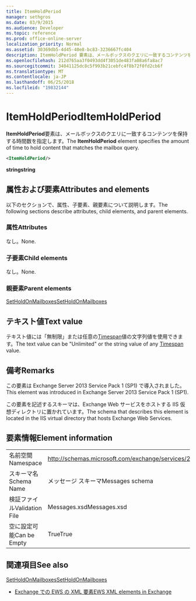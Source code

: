 ```yaml
---
title: ItemHoldPeriod
manager: sethgros
ms.date: 03/9/2015
ms.audience: Developer
ms.topic: reference
ms.prod: office-online-server
localization_priority: Normal
ms.assetid: 30369db5-4d45-40e8-bc83-3236667fc404
description: ItemHoldPeriod 要素は、メールボックスのクエリに一致するコンテンツを保持する時間数を指定します。
ms.openlocfilehash: 212d765aa3f0493dd4f3051de483fa08a6fa8ac7
ms.sourcegitcommit: 34041125dc8c5f993b21cebfc4f8b72f0fd2cb6f
ms.translationtype: MT
ms.contentlocale: ja-JP
ms.lasthandoff: 06/25/2018
ms.locfileid: "19832144"
---
```

# <a name="itemholdperiod"></a><span data-ttu-id="715bc-103">ItemHoldPeriod</span><span class="sxs-lookup"><span data-stu-id="715bc-103">ItemHoldPeriod</span></span>

<span data-ttu-id="715bc-104">**ItemHoldPeriod**要素は、メールボックスのクエリに一致するコンテンツを保持する時間数を指定します。</span><span class="sxs-lookup"><span data-stu-id="715bc-104">The **ItemHoldPeriod** element specifies the amount of time to hold content that matches the mailbox query.</span></span> 
  
```XML
<ItemHoldPeriod/>
```

 <span data-ttu-id="715bc-105">**string**</span><span class="sxs-lookup"><span data-stu-id="715bc-105">**string**</span></span>
## <a name="attributes-and-elements"></a><span data-ttu-id="715bc-106">属性および要素</span><span class="sxs-lookup"><span data-stu-id="715bc-106">Attributes and elements</span></span>

<span data-ttu-id="715bc-107">以下のセクションで、属性、子要素、親要素について説明します。</span><span class="sxs-lookup"><span data-stu-id="715bc-107">The following sections describe attributes, child elements, and parent elements.</span></span>
  
### <a name="attributes"></a><span data-ttu-id="715bc-108">属性</span><span class="sxs-lookup"><span data-stu-id="715bc-108">Attributes</span></span>

<span data-ttu-id="715bc-109">なし。</span><span class="sxs-lookup"><span data-stu-id="715bc-109">None.</span></span>
  
### <a name="child-elements"></a><span data-ttu-id="715bc-110">子要素</span><span class="sxs-lookup"><span data-stu-id="715bc-110">Child elements</span></span>

<span data-ttu-id="715bc-111">なし。</span><span class="sxs-lookup"><span data-stu-id="715bc-111">None.</span></span>
  
### <a name="parent-elements"></a><span data-ttu-id="715bc-112">親要素</span><span class="sxs-lookup"><span data-stu-id="715bc-112">Parent elements</span></span>

[<span data-ttu-id="715bc-113">SetHoldOnMailboxes</span><span class="sxs-lookup"><span data-stu-id="715bc-113">SetHoldOnMailboxes</span></span>](setholdonmailboxes.md)
  
## <a name="text-value"></a><span data-ttu-id="715bc-114">テキスト値</span><span class="sxs-lookup"><span data-stu-id="715bc-114">Text value</span></span>

<span data-ttu-id="715bc-115">テキスト値には「無制限」または任意の[Timespan](http://msdn.microsoft.com/en-us/library/1ecy8h51%28v=vs.110%29.aspx)値の文字列値を使用できます。</span><span class="sxs-lookup"><span data-stu-id="715bc-115">The text value can be "Unlimited" or the string value of any [Timespan](http://msdn.microsoft.com/en-us/library/1ecy8h51%28v=vs.110%29.aspx) value.</span></span> 
  
## <a name="remarks"></a><span data-ttu-id="715bc-116">備考</span><span class="sxs-lookup"><span data-stu-id="715bc-116">Remarks</span></span>

<span data-ttu-id="715bc-117">この要素は Exchange Server 2013 Service Pack 1 (SP1) で導入されました。</span><span class="sxs-lookup"><span data-stu-id="715bc-117">This element was introduced in Exchange Server 2013 Service Pack 1 (SP1).</span></span>
  
<span data-ttu-id="715bc-118">この要素を記述するスキーマは、Exchange Web サービスをホストする IIS 仮想ディレクトリに置かれています。</span><span class="sxs-lookup"><span data-stu-id="715bc-118">The schema that describes this element is located in the IIS virtual directory that hosts Exchange Web Services.</span></span>
  
## <a name="element-information"></a><span data-ttu-id="715bc-119">要素情報</span><span class="sxs-lookup"><span data-stu-id="715bc-119">Element information</span></span>

|||
|:-----|:-----|
|<span data-ttu-id="715bc-120">名前空間</span><span class="sxs-lookup"><span data-stu-id="715bc-120">Namespace</span></span>  <br/> |http://schemas.microsoft.com/exchange/services/2006/messages  <br/> |
|<span data-ttu-id="715bc-121">スキーマ名</span><span class="sxs-lookup"><span data-stu-id="715bc-121">Schema Name</span></span>  <br/> |<span data-ttu-id="715bc-122">メッセージ スキーマ</span><span class="sxs-lookup"><span data-stu-id="715bc-122">Messages schema</span></span>  <br/> |
|<span data-ttu-id="715bc-123">検証ファイル</span><span class="sxs-lookup"><span data-stu-id="715bc-123">Validation File</span></span>  <br/> |<span data-ttu-id="715bc-124">Messages.xsd</span><span class="sxs-lookup"><span data-stu-id="715bc-124">Messages.xsd</span></span>  <br/> |
|<span data-ttu-id="715bc-125">空に設定可能</span><span class="sxs-lookup"><span data-stu-id="715bc-125">Can be Empty</span></span>  <br/> |<span data-ttu-id="715bc-126">True</span><span class="sxs-lookup"><span data-stu-id="715bc-126">True</span></span>  <br/> |
   
## <a name="see-also"></a><span data-ttu-id="715bc-127">関連項目</span><span class="sxs-lookup"><span data-stu-id="715bc-127">See also</span></span>



[<span data-ttu-id="715bc-128">SetHoldOnMailboxes</span><span class="sxs-lookup"><span data-stu-id="715bc-128">SetHoldOnMailboxes</span></span>](setholdonmailboxes.md)


- [<span data-ttu-id="715bc-129">Exchange での EWS の XML 要素</span><span class="sxs-lookup"><span data-stu-id="715bc-129">EWS XML elements in Exchange</span></span>](ews-xml-elements-in-exchange.md)

